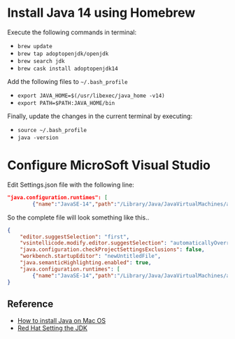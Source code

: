 # Install Java 14 using Homebrew

Execute the following commands in terminal:
* `brew update`
* `brew tap adoptopenjdk/openjdk`
* `brew search jdk`
* `brew cask install adoptopenjdk14`

Add the following files to `~/.bash_profile`
* `export JAVA_HOME=$(/usr/libexec/java_home -v14)`
* `export PATH=$PATH:JAVA_HOME/bin`

Finally, update the changes in the current terminal by executing:
* `source ~/.bash_profile`
* `java -version`

# Configure MicroSoft Visual Studio
Edit Settings.json file with the following line:

```JSON
"java.configuration.runtimes": [
        {"name":"JavaSE-14","path":"/Library/Java/JavaVirtualMachines/adoptopenjdk-14.jdk/Contents/Home", "default": true}]
```

So the complete file will look something like this..

```JSON
{
    "editor.suggestSelection": "first",
    "vsintellicode.modify.editor.suggestSelection": "automaticallyOverrodeDefaultValue",
    "java.configuration.checkProjectSettingsExclusions": false,
    "workbench.startupEditor": "newUntitledFile",
    "java.semanticHighlighting.enabled": true,
    "java.configuration.runtimes": [
        {"name":"JavaSE-14","path":"/Library/Java/JavaVirtualMachines/adoptopenjdk-14.jdk/Contents/Home", "default": true}]
}

```

## Reference
* [How to install Java on Mac OS](https://mkyong.com/java/how-to-install-java-on-mac-osx/)
* [Red Hat Setting the JDK](https://marketplace.visualstudio.com/items?itemName=redhat.java)
